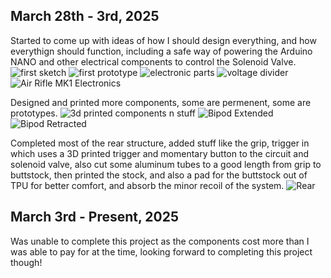 ## March 28th - 3rd, 2025
Started to come up with ideas of how I should design everything, and how everythign should function, including a safe way of powering the Arduino NANO and other electrical components to control the Solenoid Valve.
![first sketch](https://github.com/user-attachments/assets/d874db80-838c-4f01-9d63-5c040f64a9f1)
![first prototype](https://github.com/user-attachments/assets/23172da3-ec70-4eed-981c-51003b49a6fb)
![electronic parts](https://github.com/user-attachments/assets/0126d33a-1849-4a74-8fa7-2628983b384f)
![voltage divider](https://github.com/user-attachments/assets/df0ad2d7-d3d8-4dd2-a391-22f0aae6e215)
![Air Rifle MK1 Electronics](https://github.com/user-attachments/assets/816acd7b-dbca-4478-9467-6d0a2360fcb4)

Designed and printed more components, some are permenent, some are prototypes.
![3d printed components n stuff](https://github.com/user-attachments/assets/26a9ec28-5816-4776-8c24-4851ce36ef81)
![Bipod Extended](https://github.com/user-attachments/assets/53178bda-7fa7-4c4e-a31c-a5edd2364e7a)
![Bipod Retracted](https://github.com/user-attachments/assets/c068dfc3-da5c-420d-bb31-56b5b156998a)

Completed most of the rear structure, added stuff like the grip, trigger in which uses a 3D printed trigger and momentary button to the circuit and solenoid valve, also cut some aluminum tubes to a good length from grip to buttstock, then printed the stock, and also a pad for the buttstock out of TPU for better comfort, and absorb the minor recoil of the system.
![Rear](https://github.com/user-attachments/assets/254bff8c-868a-44c3-9c52-2153daca8dab)

## March 3rd - Present, 2025

Was unable to complete this project as the components cost more than I was able to pay for at the time, looking forward to completing this project though!







